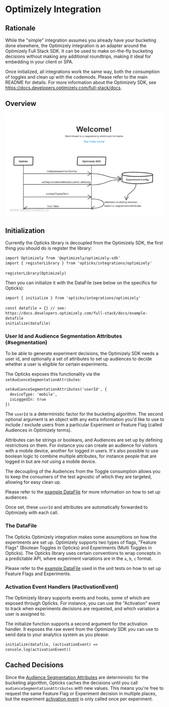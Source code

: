 # Optimizely Integration

## Rationale

While the "simple" integration assumes you already have your bucketing done
elsewhere, the Optimizely integration is an adapter around the Optimizely Full
Stack SDK. It can be used to make on-the-fly bucketing decisions without making
any additional roundtrips, making it ideal for embedding in your client or SPA.

Once initialized, all integrations work the same way, both the consumption of
toggles and clean up with the codemods. Please refer to the main README for
details. For more information about the Optimizely SDK, see
https://docs.developers.optimizely.com/full-stack/docs.

## Overview

![ Basic Architecture ](./diagrams/opticks-optimizely.png)

## Initialization

Currently the Opticks library is decoupled from the Optimizely SDK, the first
thing you should do is register the library:

```
import Optimizely from '@optimizely/optimizely-sdk'
import { registerLibrary } from 'opticks/integrations/optimizely'

registerLibrary(Optimizely)
```

Then you can initialize it with the DataFile (see below on the specifics for
Opticks):

```
import { initialize } from 'opticks/integrations/optimizely'

const datafile = {} // see: https://docs.developers.optimizely.com/full-stack/docs/example-datafile
initialize(datafile)
```

### User Id and Audience Segmentation Attributes (#segmentation)

To be able to generate experiment decisions, the Optimizely SDK needs a user id,
and optionally a set of attributes to set up audiences to decide whether a user
is eligible for certain experiments.

The Opticks exposes this functionality via the
`setAudienceSegmentationAttributes`:

```
setAudienceSegmentationAttributes('userId', {
  deviceType: 'mobile',
  isLoggedIn: true
})
```

The `userId` is a deterministic factor for the bucketing algorithm. The second
optional argument is an object with any extra information you'd like to use to
include / exclude users from a particular Experiment or Feature Flag (called
Audiences in Optimizely terms).

Attributes can be strings or booleans, and Audiences are set up by defining
restrictions on them. For instance you can create an audience for visitors with
a mobile device, another for logged in users. It's also possible to use boolean
logic to combine multiple attributes, for instance people that are logged in but
are _not_ using a mobile device.

The decoupling of the Audiences from the Toggle consumption allows you to keep
the consumers of the test agnostic of which they are targeted, allowing for
easy clean up.

Please refer to the
[example DataFile](../src/integrations/__fixtures__/dataFile.js)
for more information on how to set up audiences.

Once set, these `userId` and attributes are automatically forwarded to
Optimizely with each call.

### The DataFile

The Opticks Optimizely integration makes some assumptions on how the experiments
are set up. Optimizely supports two types of flags, "Feature Flags" (Boolean
Toggles in Opticks) and Experiments (Multi Toggles in Opticks).
The Opticks library uses certain conventions to wrap concepts in a predictable
API, where experiment variations are in the `a`, `b`, `c` format.

Please refer to the
[example DataFile](../src/integrations/__fixtures__/dataFile.js) used in the
unit tests on how to set up Feature Flags and Experiments.

### Activation Event Handlers (#activationEvent)

The Optimizely library supports events and hooks, some of which are exposed
through Opticks. For instance, you can use the "Activation" event to track when
experiments decisions are requested, and which variation a user is assigned to.

The initialize function supports a second argument for the activation handler.
It exposes the raw event from the Optimizely SDK you can use to send data to
your analytics system as you please:

```
initialize(datafile, (activationEvent) => console.log(activationEvent))
```

## Cached Decisions

Since the [Audience Segmentation Attributes](#segmentation) are deterministic
for the bucketing algorithm, Opticks caches the decisions until you call
`audienceSegmentationAttributes` with new values.
This means you're free to request the same Feature Flag or Experiment decision
in multiple places, but the experiment [activation event](#activationEvent) is
only called once per experiment.
